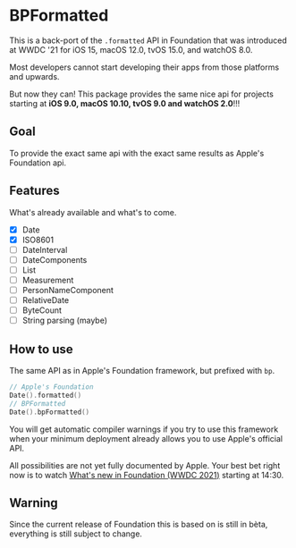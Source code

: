 # BPFormatted

This is a back-port of the `.formatted` API in Foundation that was introduced at WWDC '21 for iOS 15, macOS 12.0, tvOS 15.0, and watchOS 8.0.

Most developers cannot start developing their apps from those platforms and upwards.

But now they can! This package provides the same nice api for projects starting at **iOS 9.0, macOS 10.10, tvOS 9.0 and watchOS 2.0**!!!

## Goal

To provide the exact same api with the exact same results as Apple's Foundation api.

## Features

What's already available and what's to come.

- [x] Date
- [x] ISO8601
- [ ] DateInterval
- [ ] DateComponents
- [ ] List
- [ ] Measurement
- [ ] PersonNameComponent
- [ ] RelativeDate
- [ ] ByteCount
- [ ] String parsing (maybe)

## How to use

The same API as in Apple's Foundation framework, but prefixed with `bp`.

```swift
// Apple's Foundation
Date().formatted()
// BPFormatted
Date().bpFormatted()
```

You will get automatic compiler warnings if you try to use this framework when your minimum deployment already allows you to use Apple's official API.

All possibilities are not yet fully documented by Apple. Your best bet right now is to watch [What's new in Foundation (WWDC 2021)](https://developer.apple.com/videos/play/wwdc2021/10109/) starting at 14:30.

## Warning

Since the current release of Foundation this is based on is still in bèta, everything is still subject to change.
